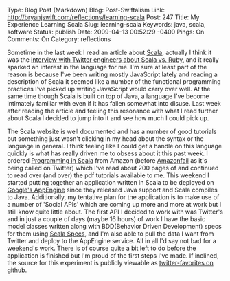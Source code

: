 Type: Blog Post (Markdown)
Blog: Post-Swiftalism
Link: http://bryanjswift.com/reflections/learning-scala
Post: 247
Title: My Experience Learning Scala
Slug: learning-scala
Keywords: java, scala, software
Status: publish
Date: 2009-04-13 00:52:29 -0400
Pings: On
Comments: On
Category: reflections

Sometime in the last week I read an article about [Scala][1], actually I think it was the [interview with Twitter engineers about Scala vs. Ruby][2], and it really sparked an interest in the language for me. I'm sure at least part of the reason is because I've been writing mostly JavaScript lately and reading a description of Scala it seemed like a number of the functional programming practices I've picked up writing JavaScript would carry over well. At the same time though Scala is built on top of Java, a language I've become intimately familiar with even if it has fallen somewhat into disuse. Last week after reading the article and feeling this resonance with what I read further about Scala I decided to jump into it and see how much I could pick up.

[1]: http://www.scala-lang.org
[2]: http://www.artima.com/scalazine/articles/twitter_on_scala.html

The Scala website is well documented and has a number of good tutorials but something just wasn't clicking in my head about the syntax or the language in general. I think feeling like I could get a handle on this language quickly is what has really driven me to obsess about it this past week. I ordered [Programming in Scala][3] from Amazon (before [Amazonfail][4] as it's being called on Twitter) which I've read about 200 pages of and continued to read over (and over) the pdf tutorials available to me. This weekend I started putting together an application written in Scala to be deployed on [Google's AppEngine][5] since they released Java support and Scala compiles to Java. Additionally, my tentative plan for the application is to make use of a number of 'Social APIs' which are coming up more and more at work but I still know quite little about. The first API I decided to work with was Twitter's and in just a couple of days (maybe 16 hours) of work I have the basic model classes written along with BDD(Behavior Driven Development) specs for them using [Scala Specs][6], and I'm also able to pull the data I want from Twitter and deploy to the AppEngine service. All in all I'd say not bad for a weekend's work. There is of course quite a bit left to do before the application is finished but I'm proud of the first steps I've made. If inclined, the source for this experiment is publicly viewable as [twitter-favorites on github][7].

[3]: http://readernaut.com/bryanjswift/books/0981531601/programming-in-scala/
[4]: http://neteffect.foreignpolicy.com/posts/2009/04/12/amazonfail_and_the_politics_of_anti_corporate_cyber_activism
[5]: http://code.google.com/appengine
[6]: http://code.google.com/p/specs/
[7]: http://github.com/bryanjswift/twitter-favorites
